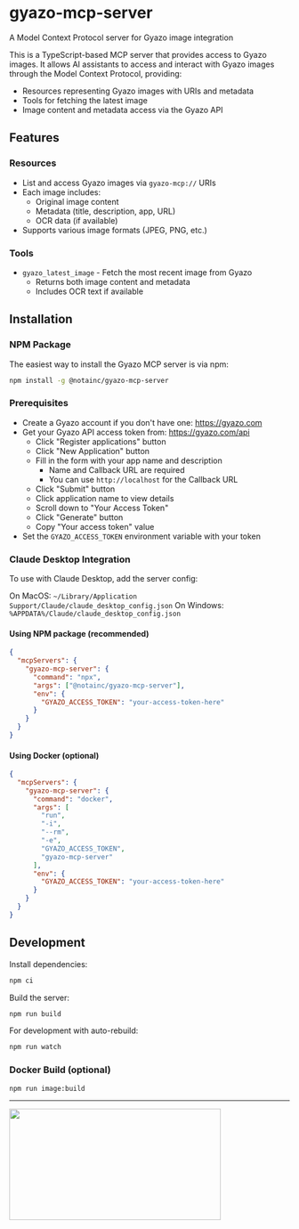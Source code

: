 # gyazo-mcp-server

A Model Context Protocol server for Gyazo image integration

This is a TypeScript-based MCP server that provides access to Gyazo images. It allows AI assistants to access and interact with Gyazo images through the Model Context Protocol, providing:

- Resources representing Gyazo images with URIs and metadata
- Tools for fetching the latest image
- Image content and metadata access via the Gyazo API

## Features

### Resources

- List and access Gyazo images via `gyazo-mcp://` URIs
- Each image includes:
  - Original image content
  - Metadata (title, description, app, URL)
  - OCR data (if available)
- Supports various image formats (JPEG, PNG, etc.)

### Tools

- `gyazo_latest_image` - Fetch the most recent image from Gyazo
  - Returns both image content and metadata
  - Includes OCR text if available

## Installation

### NPM Package

The easiest way to install the Gyazo MCP server is via npm:

```bash
npm install -g @notainc/gyazo-mcp-server
```

### Prerequisites

- Create a Gyazo account if you don't have one: https://gyazo.com
- Get your Gyazo API access token from: https://gyazo.com/api
  - Click "Register applications" button
  - Click "New Application" button
  - Fill in the form with your app name and description
    - Name and Callback URL are required
    - You can use `http://localhost` for the Callback URL
  - Click "Submit" button
  - Click application name to view details
  - Scroll down to "Your Access Token"
  - Click "Generate" button
  - Copy "Your access token" value
- Set the `GYAZO_ACCESS_TOKEN` environment variable with your token

### Claude Desktop Integration

To use with Claude Desktop, add the server config:

On MacOS: `~/Library/Application Support/Claude/claude_desktop_config.json`
On Windows: `%APPDATA%/Claude/claude_desktop_config.json`

#### Using NPM package (recommended)

```json
{
  "mcpServers": {
    "gyazo-mcp-server": {
      "command": "npx",
      "args": ["@notainc/gyazo-mcp-server"],
      "env": {
        "GYAZO_ACCESS_TOKEN": "your-access-token-here"
      }
    }
  }
}
```

#### Using Docker (optional)

```json
{
  "mcpServers": {
    "gyazo-mcp-server": {
      "command": "docker",
      "args": [
        "run",
        "-i",
        "--rm",
        "-e",
        "GYAZO_ACCESS_TOKEN",
        "gyazo-mcp-server"
      ],
      "env": {
        "GYAZO_ACCESS_TOKEN": "your-access-token-here"
      }
    }
  }
}
```

## Development

Install dependencies:

```bash
npm ci
```

Build the server:

```bash
npm run build
```

For development with auto-rebuild:

```bash
npm run watch
```

### Docker Build (optional)

```bash
npm run image:build
```

---

<a href="https://glama.ai/mcp/servers/bhrk879agk">
  <img width="380" height="200" src="https://glama.ai/mcp/servers/bhrk879agk/badge" />
</a>
